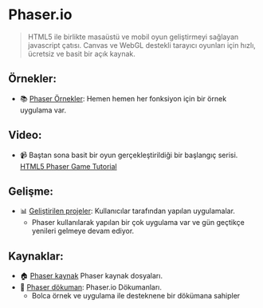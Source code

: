 # Phaser.io
> HTML5 ile birlikte masaüstü ve mobil oyun geliştirmeyi sağlayan javascript çatısı.
> Canvas ve WebGL destekli tarayıcı oyunları için hızlı, ücretsiz ve basit bir açık kaynak.

## Örnekler:

- :books: [Phaser Örnekler](https://www.freetype.org): Hemen hemen her fonksiyon için bir örnek uygulama var.

## Video:
- :video_camera: Baştan sona basit bir oyun gerçekleştirildiği bir başlangıç serisi.
<a href="https://youtu.be/IQs_pze2SsA?list=PL9iYZZWgVwsfd3z_wowmPYNOLOkqTvTRd
" target="_blank">HTML5 Phaser Game Tutorial</a>

## Gelişme:

- :bar_chart: [Geliştirilen projeler](http://phaser.io/news): Kullanıcılar tarafından yapılan uygulamalar.
    - Phaser kullanılarak yapılan bir çok uygulama var ve gün geçtikçe yenileri gelmeye devam ediyor.


## Kaynaklar:
- :house:  [Phaser kaynak](https://github.com/photonstorm/phaser) Phaser kaynak dosyaları.
- :memo: [Phaser dökuman](https://phaser.io/docs/2.6.2/index): Phaser.io Dökumanları.
    - Bolca örnek ve uygulama ile desteknene bir dökümana sahipler
